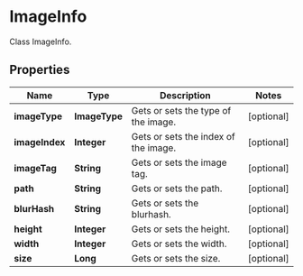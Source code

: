 

# ImageInfo

Class ImageInfo.

## Properties

| Name | Type | Description | Notes |
|------------ | ------------- | ------------- | -------------|
|**imageType** | **ImageType** | Gets or sets the type of the image. |  [optional] |
|**imageIndex** | **Integer** | Gets or sets the index of the image. |  [optional] |
|**imageTag** | **String** | Gets or sets the image tag. |  [optional] |
|**path** | **String** | Gets or sets the path. |  [optional] |
|**blurHash** | **String** | Gets or sets the blurhash. |  [optional] |
|**height** | **Integer** | Gets or sets the height. |  [optional] |
|**width** | **Integer** | Gets or sets the width. |  [optional] |
|**size** | **Long** | Gets or sets the size. |  [optional] |



